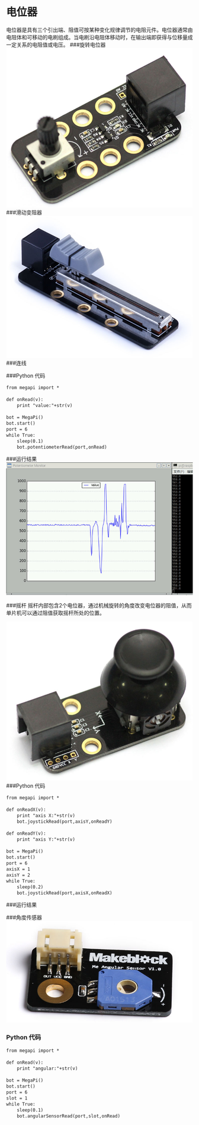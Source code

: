 # 电位器

电位器是具有三个引出端、阻值可按某种变化规律调节的电阻元件。电位器通常由电阻体和可移动的电刷组成。当电刷沿电阻体移动时，在输出端即获得与位移量成一定关系的电阻值或电压。
###旋转电位器
![potentiometer](potentiometer.jpg)
###滑动变阻器
![slider](slider_potentiometer.jpg)
###连线

###Python 代码
```
from megapi import *

def onRead(v):
	print "value:"+str(v)

bot = MegaPi()
bot.start()
port = 6
while True:
    sleep(0.1)
    bot.potentiometerRead(port,onRead)
```
###运行结果
![sample](potentiometer_sample.jpg)

###摇杆
摇杆内部包含2个电位器，通过机械旋转的角度改变电位器的阻值，从而单片机可以通过阻值获取摇杆所处的位置。

![joystick](joystick.jpg)
###Python 代码
```
from megapi import *

def onReadX(v):
	print "axis X:"+str(v)
    bot.joystickRead(port,axisY,onReadY)
    
def onReadY(v):
	print "axis Y:"+str(v)

bot = MegaPi()
bot.start()
port = 6
axisX = 1
axisY = 2
while True:
    sleep(0.2)
    bot.joystickRead(port,axisX,onReadX)
```
###运行结果

###角度传感器
![angular](angular.jpg)
### Python 代码
```
from megapi import *

def onRead(v):
	print "angular:"+str(v)

bot = MegaPi()
bot.start()
port = 6
slot = 1
while True:
    sleep(0.1)
    bot.angularSensorRead(port,slot,onRead)
```